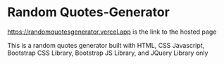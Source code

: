 # Random Quotes-Generator
https://randomquotesgenerator.vercel.app
 is the link to the hosted page


This is a random quotes generator built with HTML, CSS Javascript, Bootstrap CSS Library, Bootstrap JS Library, and JQuery Library only
